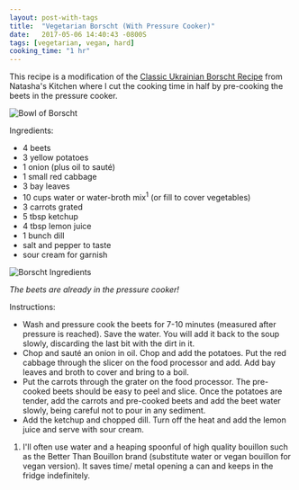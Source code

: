 ```yaml
---
layout: post-with-tags
title:  "Vegetarian Borscht (With Pressure Cooker)"
date:   2017-05-06 14:40:43 -0800S
tags: [vegetarian, vegan, hard]
cooking_time: "1 hr"
---
```


This recipe is a modification of the [Classic Ukrainian Borscht Recipe](http://natashaskitchen.com/2010/09/26/classic-russian-borscht-recipe/) from Natasha's Kitchen where I cut the cooking time in half by pre-cooking the beets in the pressure cooker.

<img src="{{ site.url }}/assets/vegetarian-borscht-with-pressure-cooker/bowl-of-borscht-with-sour-cream.jpg" alt="Bowl of Borscht" style="max-width: 700px; height: auto;"/>

Ingredients:
* 4 beets
* 3 yellow potatoes
* 1 onion (plus oil to sauté)
* 1 small red cabbage
* 3 bay leaves
* 10 cups water or water-broth mix<sup>1</sup> (or fill to cover vegetables)
* 3 carrots grated
* 5 tbsp ketchup
* 4 tbsp lemon juice
* 1 bunch dill
* salt and pepper to taste
* sour cream for garnish

<img src="{{ site.url }}/assets/vegetarian-borscht-with-pressure-cooker/borscht-ingredients.jpg" alt="Borscht Ingredients" style="max-width: 700px; height: auto;"/>

*The beets are already in the pressure cooker!*

Instructions:
* Wash and pressure cook the beets for 7-10 minutes (measured after pressure is reached). Save the water. You will add it back to the soup slowly, discarding the last bit with the dirt in it.
* Chop and sauté an onion in oil. Chop and add the potatoes. Put the red cabbage through the slicer on the food processor and add. Add bay leaves and broth to cover and bring to a boil. 
* Put the carrots through the grater on the food processor. The pre-cooked beets should be easy to peel and slice. Once the potatoes are tender, add the carrots and pre-cooked beets and add the beet water slowly, being careful not to pour in any sediment. 
* Add the ketchup and chopped dill. Turn off the heat and add the lemon juice and serve  with sour cream.

1. I'll often use water and a heaping spoonful of high quality bouillon such as the Better Than Bouillon brand (substitute water or vegan bouillon for vegan version). It saves time/ metal opening a can and keeps in the fridge indefinitely.




 

